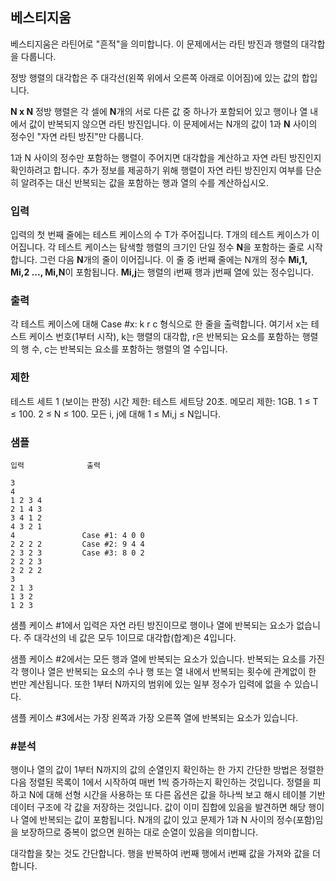 ## 베스티지움

베스티지움은 라틴어로 "흔적"을 의미합니다. 이 문제에서는 라틴 방진과 행렬의 대각합을 다룹니다.

정방 행렬의 대각합은 주 대각선(왼쪽 위에서 오른쪽 아래로 이어짐)에 있는 값의 합입니다.

**N x N** 정방 행렬은 각 셀에 **N**개의 서로 다른 값 중 하나가 포함되어 있고 행이나 열 내에서 값이 반복되지 않으면 라틴 방진입니다. 이 문제에서는 N개의 값이 1과 **N** 사이의 정수인 "자연 라틴 방진"만 다룹니다.

1과 N 사이의 정수만 포함하는 행렬이 주어지면 대각합을 계산하고 자연 라틴 방진인지 확인하려고 합니다. 추가 정보를 제공하기 위해 행렬이 자연 라틴 방진인지 여부를 단순히 알려주는 대신 반복되는 값을 포함하는 행과 열의 수를 계산하십시오.

### 입력

입력의 첫 번째 줄에는 테스트 케이스의 수 T가 주어집니다. T개의 테스트 케이스가 이어집니다. 각 테스트 케이스는 탐색할 행렬의 크기인 단일 정수 **N**을 포함하는 줄로 시작합니다. 그런 다음 **N**개의 줄이 이어집니다. 이 줄 중 i번째 줄에는 N개의 정수 **Mi,1, Mi,2 ..., Mi,N**이 포함됩니다. **Mi,j**는 행렬의 i번째 행과 j번째 열에 있는 정수입니다.

### 출력

각 테스트 케이스에 대해 Case #x: k r c 형식으로 한 줄을 출력합니다. 여기서 x는 테스트 케이스 번호(1부터 시작), k는 행렬의 대각합, r은 반복되는 요소를 포함하는 행렬의 행 수, c는 반복되는 요소를 포함하는 행렬의 열 수입니다.

### 제한

테스트 세트 1 (보이는 판정)
시간 제한: 테스트 세트당 20초.
메모리 제한: 1GB.
1 ≤ T ≤ 100.
2 ≤ N ≤ 100.
모든 i, j에 대해 1 ≤ Mi,j ≤ N입니다.

### 샘플

```
입력              출력

3
4
1 2 3 4
2 1 4 3
3 4 1 2
4 3 2 1
4               Case #1: 4 0 0
2 2 2 2         Case #2: 9 4 4
2 3 2 3         Case #3: 8 0 2
2 2 2 3
2 2 2 2
3
2 1 3
1 3 2
1 2 3
```

샘플 케이스 #1에서 입력은 자연 라틴 방진이므로 행이나 열에 반복되는 요소가 없습니다. 주 대각선의 네 값은 모두 1이므로 대각합(합계)은 4입니다.

샘플 케이스 #2에서는 모든 행과 열에 반복되는 요소가 있습니다. 반복되는 요소를 가진 각 행이나 열은 반복되는 요소의 수나 행 또는 열 내에서 반복되는 횟수에 관계없이 한 번만 계산됩니다. 또한 1부터 N까지의 범위에 있는 일부 정수가 입력에 없을 수 있습니다.

샘플 케이스 #3에서는 가장 왼쪽과 가장 오른쪽 열에 반복되는 요소가 있습니다.

### #분석

행이나 열의 값이 1부터 N까지의 값의 순열인지 확인하는 한 가지 간단한 방법은 정렬한 다음 정렬된 목록이 1에서 시작하여 매번 1씩 증가하는지 확인하는 것입니다. 정렬을 피하고 N에 대해 선형 시간을 사용하는 또 다른 옵션은 값을 하나씩 보고 해시 테이블 기반 데이터 구조에 각 값을 저장하는 것입니다. 값이 이미 집합에 있음을 발견하면 해당 행이나 열에 반복되는 값이 포함됩니다. N개의 값이 있고 문제가 1과 N 사이의 정수(포함)임을 보장하므로 중복이 없으면 원하는 대로 순열이 있음을 의미합니다.

대각합을 찾는 것도 간단합니다. 행을 반복하여 i번째 행에서 i번째 값을 가져와 값을 더합니다.
